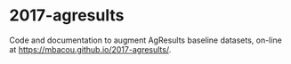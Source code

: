 # 2017-agresults
Code and documentation to augment AgResults baseline datasets, on-line at https://mbacou.github.io/2017-agresults/.

